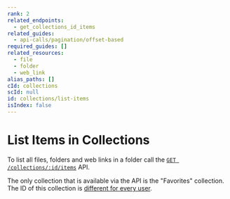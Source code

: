 ```yaml
---
rank: 2
related_endpoints:
  - get_collections_id_items
related_guides:
  - api-calls/pagination/offset-based
required_guides: []
related_resources:
  - file
  - folder
  - web_link
alias_paths: []
cId: collections
scId: null
id: collections/list-items
isIndex: false
---
```

# List Items in Collections

To list all files, folders and web links in a folder call the [`GET
/collections/:id/items`](e://get_collections_id_items) API.

<Samples id="get_collections_id_items">

</Samples>

<Message warning>

The only collection that is available via the API is the "Favorites" collection. The ID of this collection is [different for every user](g://collections/list).

</Message>
